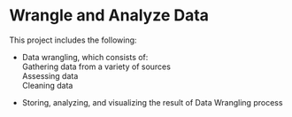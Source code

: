 # Wrangle and Analyze Data

This project includes the following:<br>

- Data wrangling, which consists of:<br>
Gathering data from a variety of sources <br>
Assessing data <br>
Cleaning data

- Storing, analyzing, and visualizing the result of Data Wrangling process
